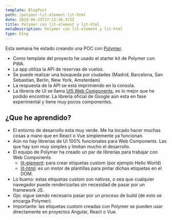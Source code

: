 ```yaml
---
template: BlogPost
path: /polymer-lit-element-lit-html
date: 2019-06-25T17:12:36.571Z
title: Polymer con lit-element y lit-html
metaDescription: Polymer con lit-element y lit-html
type: blog
---
```


Esta semana he estado creando una POC con <a href="https://www.polymer-project.org/">Polymer</a>.

* Como template del proyecto he usado el starter kit de Polymer con PWA.
* La app utiliza la API de reservas de vuelos.
* Se puede realizar una búsqueda por ciudades (Madrid, Barcelona, San Sebastian, Berlin, New York, Amsterdam)
* La respuesta de la API se está imprimiendo en la consola.
* La librería de UI se llama <a href="https://sap.github.io/ui5-webcomponents/">UI5 Web Components</a>, es lo mejor que he podido encontrar. La librería oficial de Google aún esta en fase experimental y tiene muy pocos componentes.
 
## ¿Que he aprendido?
* El entorno de desarrollo esta muy verde. Me ha tocado hacer muchas cosas a mano que en React o Vue simplemente ya funcionan.
* Aún no hay librerías de UI 100% funcionales para Web Components. Las que hay son muy simples y limitan mucho el desarrollo.
* El equipo de Polymer ha creado un par de librerías para trabajar con Web Components
  * <a href="https://lit-element.polymer-project.org/">lit-element</a>: para crear etiquetas custom (por ejemplo <myapp-header>Hello World</myapp-header>)
  * <a href="https://lit-html.polymer-project.org/">lit-html</a>: es un motor de plantillas para pintar dichas etiquetas en el DOM.
* Lo bueno: estas etiquetas custom son nativas, o sea que cualquier navegador puede renderizarlas sin necesidad de pasar por un framework JS.
* Ojo: sigue siendo necesario pasar por un proceso de build (de esto se encarga Polymer).
* Importante: las etiquetas custom creadas con Polymer se pueden usar directamente en proyectos Angular, React o Vue.